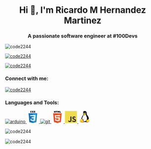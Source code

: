 <h1 align="center">Hi 👋, I'm Ricardo M Hernandez Martinez</h1>
<h3 align="center">A passionate software engineer at #100Devs</h3>

<p align="left"> <img src="https://komarev.com/ghpvc/?username=code2244&label=Profile%20views&color=0e75b6&style=flat" alt="code2244" /> </p>

<p align="left"> <a href="https://github.com/ryo-ma/github-profile-trophy"><img src="https://github-profile-trophy.vercel.app/?username=code2244" alt="code2244" /></a> </p>

<p align="left"> <a href="https://twitter.com/code2244" target="blank"><img src="https://img.shields.io/twitter/follow/code2244?logo=twitter&style=for-the-badge" alt="code2244" /></a> </p>

<h3 align="left">Connect with me:</h3>
<p align="left">
<a href="https://twitter.com/code2244" target="blank"><img align="center" src="https://raw.githubusercontent.com/rahuldkjain/github-profile-readme-generator/master/src/images/icons/Social/twitter.svg" alt="code2244" height="30" width="40" /></a>
</p>

<h3 align="left">Languages and Tools:</h3>
<p align="left"> <a href="https://www.arduino.cc/" target="_blank" rel="noreferrer"> <img src="https://cdn.worldvectorlogo.com/logos/arduino-1.svg" alt="arduino" width="40" height="40"/> </a> <a href="https://www.w3schools.com/css/" target="_blank" rel="noreferrer"> <img src="https://raw.githubusercontent.com/devicons/devicon/master/icons/css3/css3-original-wordmark.svg" alt="css3" width="40" height="40"/> </a> <a href="https://git-scm.com/" target="_blank" rel="noreferrer"> <img src="https://www.vectorlogo.zone/logos/git-scm/git-scm-icon.svg" alt="git" width="40" height="40"/> </a> <a href="https://www.w3.org/html/" target="_blank" rel="noreferrer"> <img src="https://raw.githubusercontent.com/devicons/devicon/master/icons/html5/html5-original-wordmark.svg" alt="html5" width="40" height="40"/> </a> <a href="https://developer.mozilla.org/en-US/docs/Web/JavaScript" target="_blank" rel="noreferrer"> <img src="https://raw.githubusercontent.com/devicons/devicon/master/icons/javascript/javascript-original.svg" alt="javascript" width="40" height="40"/> </a> <a href="https://www.linux.org/" target="_blank" rel="noreferrer"> <img src="https://raw.githubusercontent.com/devicons/devicon/master/icons/linux/linux-original.svg" alt="linux" width="40" height="40"/> </a> </p>

<p><img align="center" src="https://github-readme-stats.vercel.app/api/top-langs?username=code2244&show_icons=true&locale=en&layout=compact" alt="code2244" /></p>

<p><img align="center" src="https://github-readme-streak-stats.herokuapp.com/?user=code2244&" alt="code2244" /></p>
